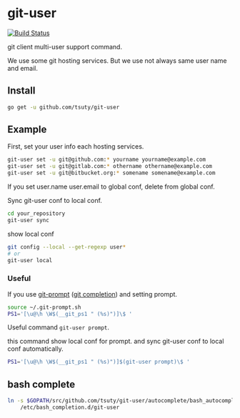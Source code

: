 # git-user

[![Build Status](https://travis-ci.org/tsuty/git-user.svg?branch=master)](https://travis-ci.org/tsuty/git-user)

git client multi-user support command.

We use some git hosting services. But we use not always same user name and email. 


## Install

```bash
go get -u github.com/tsuty/git-user
```

## Example

First, set your user info each hosting services.

```bash
git-user set -u git@github.com:* yourname yourname@example.com
git-user set -u git@gitlab.com:* othername othername@example.com
git-user set -u git@bitbucket.org:* somename somename@example.com
```

If you set user.name user.email to global conf, delete from global conf.

Sync git-user conf to local conf.

```bash
cd your_repository
git-user sync
```

show local conf

```bash
git config --local --get-regexp user*
# or 
git-user local
```

### Useful

If you use
[git-prompt](https://github.com/git/git/blob/master/contrib/completion/git-prompt.sh) ([git completion](https://github.com/git/git/blob/master/contrib/completion))
and setting prompt.

```bash
source ~/.git-prompt.sh
PS1='[\u@\h \W$(__git_ps1 " (%s)")]\$ '  
```

Useful command `git-user prompt`.

this command show local conf for prompt. and sync git-user conf to local conf automatically.

```bash
PS1='[\u@\h \W$(__git_ps1 " (%s)")]$(git-user prompt)\$ '
```

## bash complete

```bash
ln -s $GOPATH/src/github.com/tsuty/git-user/autocomplete/bash_autocomplete \
    /etc/bash_completion.d/git-user
```

